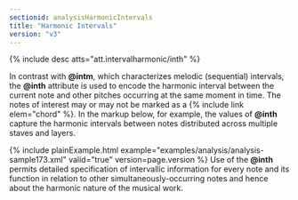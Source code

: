 ```yaml
---
sectionid: analysisHarmonicIntervals
title: "Harmonic Intervals"
version: "v3"
---
```




{% include desc atts="att.intervalharmonic/inth" %}




In contrast with **@intm**, which characterizes melodic (sequential) intervals, the
**@inth** attribute is used to encode the harmonic interval between the current note
and other pitches occurring at the same moment in time. The notes of interest may
or may not
be marked as a {% include link elem="chord" %}. In the markup below, for example, the values of
**@inth** capture the harmonic intervals between notes distributed across multiple
staves and layers.

{% include plainExample.html example="examples/analysis/analysis-sample173.xml" valid="true" version=page.version %}
Use of the **@inth** permits detailed specification of intervallic information for
every note and its function in relation to other simultaneously-occurring notes and
hence
about the harmonic nature of the musical work.

